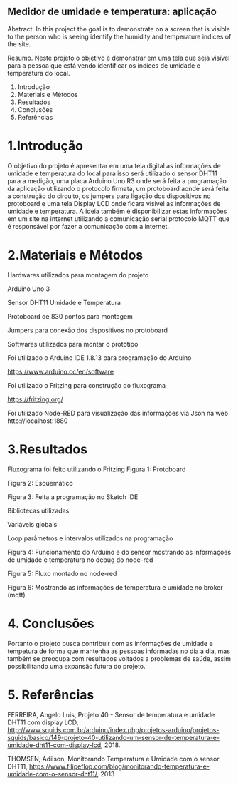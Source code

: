 ## Medidor de umidade e temperatura: aplicação

Abstract. 
In this project the goal is to demonstrate on a screen that is visible to the person who is seeing identify the humidity and temperature indices of the site.

Resumo. 
Neste projeto o objetivo é demonstrar em uma tela que seja visível para a pessoa que está vendo identificar os índices de umidade e temperatura do local.

1. Introdução
2. Materiais e Métodos
3. Resultados
4. Conclusões
5. Referências

# 1.Introdução

O objetivo do projeto é apresentar em uma tela digital as informações de umidade e temperatura do local para isso será utilizado o sensor DHT11 para a medição, uma placa Arduino Uno R3 onde será feita a programação da aplicação utilizando o protocolo firmata, um protoboard aonde será feita a construção do circuito, os jumpers para ligação dos dispositivos no protoboard e uma tela Display LCD onde ficara visível as informações de umidade e temperatura. A ideia também é disponibilizar estas informações em um site na internet utilizando a comunicação serial protocolo MQTT que é responsável por fazer a comunicação com a internet.

# 2.Materiais e Métodos
Hardwares utilizados para montagem do projeto

Arduino Uno 3
 


Sensor DHT11 Umidade e Temperatura
 
Protoboard de 830 pontos para montagem
 

Jumpers para conexão dos dispositivos no protoboard

Softwares utilizados para montar o protótipo 

Foi utilizado o Arduino IDE 1.8.13 para programação do Arduino
 
https://www.arduino.cc/en/software

Foi utilizado o Fritzing para construção do fluxograma 
 
https://fritzing.org/

Foi utilizado Node-RED para visualização das informações via Json na web
http://localhost:1880

# 3.Resultados

Fluxograma foi feito utilizando o Fritzing 
Figura 1: Protoboard
 
Figura 2: Esquemático
 

Figura 3: Feita a programação no Sketch IDE 

Bibliotecas utilizadas 
 
Variáveis globais
 
 
Loop parâmetros e intervalos utilizados na programação
 
Figura 4: Funcionamento do Arduino e do sensor mostrando as informações de umidade e temperatura no debug do node-red
 

Figura 5: Fluxo montado no node-red
 

Figura 6: Mostrando as informações de temperatura e umidade no broker (mqtt)

# 4. Conclusões

Portanto o projeto busca contribuir com as informações de umidade e tempetura de forma que mantenha as pessoas informadas no dia a dia, mas também se preocupa com resultados voltados a problemas de saúde, assim possibilitando uma expansão futura do projeto.

# 5. Referências

FERREIRA, Angelo Luis, Projeto 40 - Sensor de temperatura e umidade DHT11 com display LCD, http://www.squids.com.br/arduino/index.php/projetos-arduino/projetos-squids/basico/149-projeto-40-utilizando-um-sensor-de-temperatura-e-umidade-dht11-com-display-lcd, 2018.

THOMSEN, Adilson, Monitorando Temperatura e Umidade com o sensor DHT11, https://www.filipeflop.com/blog/monitorando-temperatura-e-umidade-com-o-sensor-dht11/, 2013


 

 


